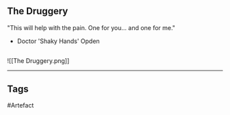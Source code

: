 ## The Druggery
"This will help with the pain.
One for you... and one for me."
- Doctor 'Shaky Hands' Opden
## 
![[The Druggery.png]]

---
## Tags
#Artefact
